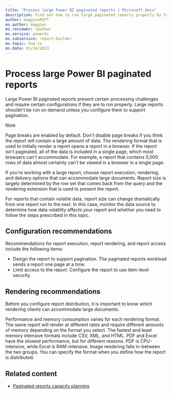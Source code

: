 ```yaml
---
title: "Process large Power BI paginated reports | Microsoft Docs"
description: Find out how to run large paginated reports properly by following configuration and rendering recommendations.
author: maggiesMSFT
ms.author: maggies
ms.reviewer: rpatkar
ms.service: powerbi
ms.subservice: report-builder
ms.topic: how-to
ms.date: 01/24/2023
---
```

# Process large Power BI paginated reports
  Large Power BI paginated reports present certain processing challenges and require certain configurations if they are to run properly. Large reports shouldn't be run on demand unless you configure them to support pagination.  
  
> [!NOTE]  
>  Page breaks are enabled by default. Don't disable page breaks if you think the report will contain a large amount of data. The rendering format that is used to initially render a report opens a report in a browser. If the report isn't paginated, all of the data is included in a single page, which most browsers can't accommodate. For example, a report that contains 5,000 rows of data almost certainly can't be viewed in a browser in a single page.  
  
 If you're working with a large report, choose report execution, rendering, and delivery options that can accommodate large documents. Report size is largely determined by the row set that comes back from the query and the rendering extension that is used to present the report.  
  
 For reports that contain volatile data, report size can change dramatically from one report run to the next. In this case, monitor the data source to determine how data volatility affects your report and whether you need to follow the steps prescribed in this topic.  
  
## Configuration recommendations  
 Recommendations for report execution, report rendering, and report access include the following items:  
  
-   Design the report to support pagination. The paginated reports workload sends a report one page at a time. 
-   Limit access to the report. Configure the report to use item-level security.
  
## Rendering recommendations  
 Before you configure report distribution, it is important to know which rendering clients can accommodate large documents.
  
 Performance and memory consumption varies for each rendering format. The same report will render at different rates and require different amounts of memory depending on the format you select. The fastest and least memory intensive formats include CSV, XML, and HTML. PDF and Excel have the slowest performance, but for different reasons. PDF is CPU-intensive, while Excel is RAM-intensive. Image rendering falls in-between the two groups. You can specify the format when you define how the report is distributed.  
  
## Related content

- [Paginated reports capacity planning](/power-bi/paginated-reports/paginated-capacity-planning)
